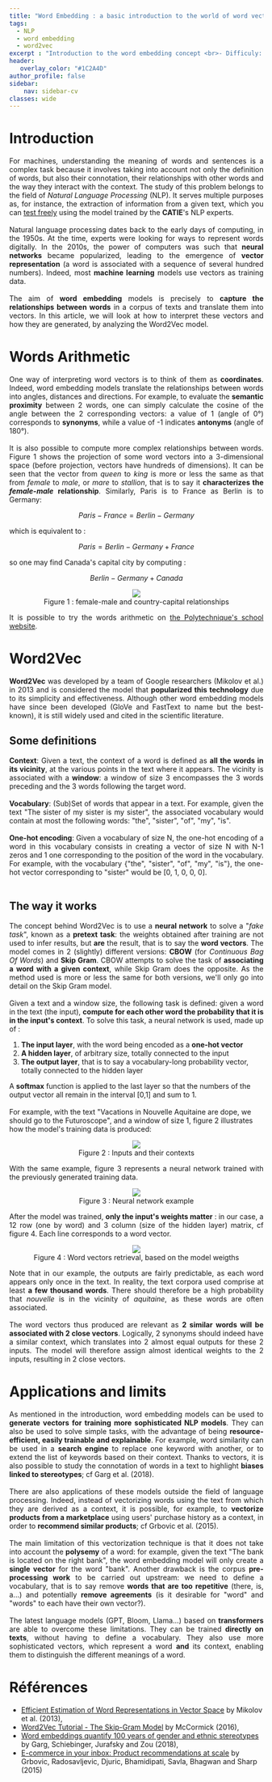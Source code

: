 ```yaml
---
title: "Word Embedding : a basic introduction to the world of word vectors"
tags:
  - NLP
  - word embedding
  - word2vec
excerpt : "Introduction to the word embedding concept <br>- Difficuly: beginner"
header:
   overlay_color: "#1C2A4D"
author_profile: false
sidebar:
    nav: sidebar-cv
classes: wide
---
```


<script type="text/javascript" async src="https://cdn.mathjax.org/mathjax/latest/MathJax.js?config=TeX-MML-AM_CHTML"> </script> 

<!--            Cheat Sheet
paragraphe    <p style="text-align:justify;"></p>
gras          <b>reconnaissance faciale</b>
italique      <i>deep learning</i>
saut de ligne <br><br>
lien externe  <a href="https://example.com">example</a>
-->

<!--
TODO : gras, italique, etc.
-->

# Introduction

<p style="text-align:justify;">
For machines, understanding the meaning of words and sentences is a complex task because it involves taking into account not only the definition of words, but also their connotation, their relationships with other words and the way they interact with the context. The study of this problem belongs to the field of <i>Natural Language Processing</i> (NLP). It serves multiple purposes as, for instance, the extraction of information from a given text, which you can <a href="https://huggingface.co/spaces/CATIE-AQ/Qamembert">test freely</a> using the model trained by the <b>CATIE</b>'s NLP experts.
<br><br>
Natural language processing dates back to the early days of computing, in the 1950s. At the time, experts were looking for ways to represent words digitally. In the 2010s, the power of computers was such that <b>neural networks</b> became popularized, leading to the emergence of <b>vector representation</b> (a word is associated with a sequence of several hundred numbers). Indeed, most <b>machine learning</b> models use vectors as training data.
<br><br>
The aim of <b>word embedding</b> models is precisely to <b>capture the relationships between words</b> in a corpus of texts and translate them into vectors. In this article, we will look at how to interpret these vectors and how they are generated, by analyzing the Word2Vec model.
</p>

# Words Arithmetic

<p style="text-align:justify;">
One way of interpreting word vectors is to think of them as <b>coordinates</b>. Indeed, word embedding models translate the relationships between words into angles, distances and directions. For example, to evaluate the <b>semantic proximity</b> between 2 words, one can simply calculate the cosine of the angle between the 2 corresponding vectors: a value of 1 (angle of 0°) corresponds to <b>synonyms</b>, while a value of -1 indicates <b>antonyms</b> (angle of 180°).
<br><br>
It is also possible to compute more complex relationships between words. Figure 1 shows the projection of some word vectors into a 3-dimensional space (before projection, vectors have hundreds of dimensions). It can be seen that the vector from <i>queen</i> to <i>king</i> is more or less the same as that from <i>female</i> to <i>male</i>, or <i>mare</i> to <i>stallion</i>, that is to say it <b>characterizes the <i>female-male</i> relationship</b>. Similarly, Paris is to France as Berlin is to Germany:
</p>

$$
Paris - France = Berlin - Germany
$$

which is equivalent to :

$$
Paris = Berlin - Germany + France
$$

so one may find Canada's capital city by computing :

$$
Berlin - Germany + Canada
$$

<center>
  <figure class="image">
    <img src="https://github.com/catie-aq/blog-vaniila/raw/article/word-embedding/assets/images/Word_embedding/vectors.png">
    <figcaption>
    Figure 1 : female-male and country-capital relationships
    </figcaption>
  </figure>
</center>

<p style="text-align:justify;">
It is possible to try the words arithmetic on <a href="http://nlp.polytechnique.fr/word2vec">the Polytechnique's school website</a>.
</p>
<!-- TODO: own HF space -->

# Word2Vec

<p style="text-align:justify;">
<b>Word2Vec</b> was developed by a team of Google researchers (Mikolov et al.) in 2013 and is considered the model that <b>popularized this technology</b> due to its simplicity and effectiveness. Although other word embedding models have since been developed (GloVe and FastText to name but the best-known), it is still widely used and cited in the scientific literature.
</p>

## Some definitions

<p style="text-align:justify;">
<b>Context</b>: Given a text, the context of a word is defined as <b>all the words in its vicinity</b>, at the various points in the text where it appears. The vicinity is associated with a <b>window</b>: a window of size 3 encompasses the 3 words preceding and the 3 words following the target word.
<br><br>
<b>Vocabulary</b>: (Sub)Set of words that appear in a text. For example, given the text "The sister of my sister is my sister", the associated vocabulary would contain at most the following words: "the", "sister", "of", "my", "is".
<br><br>
<b>One-hot encoding</b>: Given a vocabulary of size N, the one-hot encoding of a word in this vocabulary consists in creating a vector of size N with N-1 zeros and 1 one corresponding to the position of the word in the vocabulary. For example, with the vocabulary {"the", "sister", "of", "my", "is"}, the one-hot vector corresponding to "sister" would be [0, 1, 0, 0, 0].
<br><br>

## The way it works

<p style="text-align:justify;">
The concept behind Word2Vec is to use a <b>neural network</b> to solve a "<i>fake task</i>", known as a <b>pretext task</b>: the weights obtained after training are not used to infer results, but <b>are</b> the result, that is to say the <b>word vectors</b>. The model comes in 2 (slightly) different versions: <b>CBOW</b> (for <i>Continuous Bag Of Words</i>) and <b>Skip Gram</b>. CBOW attempts to solve the task of <b>associating a word with a given context</b>, while Skip Gram does the opposite. As the method used is more or less the same for both versions, we'll only go into detail on the Skip Gram model.
<br><br>
Given a text and a window size, the following task is defined: given a word in the text (the input), <b>compute for each other word the probability that it is in the input's context</b>. To solve this task, a neural network is used, made up of :
<ol>
    <li><b>The input layer</b>, with the word being encoded as a <b>one-hot vector</b></li>
    <li><b>A hidden layer</b>, of arbitrary size, totally connected to the input</li>
    <li><b>The output layer</b>, that is to say a vocabulary-long probability vector, totally connected to the hidden layer</li>
</ol>
A <b>softmax</b> function is applied to the last layer so that the numbers of the output vector all remain in the interval [0,1] and sum to 1.
<br><br>
For example, with the text "Vacations in Nouvelle Aquitaine are dope, we should go to the Futuroscope", and a window of size 1, figure 2 illustrates how the model's training data is produced:
</p>

<center>
  <figure class="image">
    <img src="https://github.com/catie-aq/blog-vaniila/raw/article/word-embedding/assets/images/Word_embedding/window.svg">
    <figcaption>
    Figure 2 : Inputs and their contexts
    </figcaption>
  </figure>
</center>

<p style="text-align:justify;">
With the same example, figure 3 represents a neural network trained with the previously generated training data.
</p>

<center>
  <figure class="image">
    <img src="https://github.com/catie-aq/blog-vaniila/raw/article/word-embedding/assets/images/Word_embedding/network.svg">
    <figcaption>
    Figure 3 : Neural network example
    </figcaption>
  </figure>
</center>

<p style="text-align:justify;">
After the model was trained, <b>only the input's weights matter</b> : in our case, a 12 row (one by word) and 3 column (size of the hidden layer) matrix, cf figure 4. Each line corresponds to a word vector.
</p>

<center>
  <figure class="image">
    <img src="https://github.com/catie-aq/blog-vaniila/raw/article/word-embedding/assets/images/Word_embedding/matrix.svg">
    <figcaption>
    Figure 4 : Word vectors retrieval, based on the model weigths
    </figcaption>
  </figure>
</center>

<p style="text-align:justify;">
Note that in our example, the outputs are fairly predictable, as each word appears only once in the text. In reality, the text corpora used comprise at least <b>a few thousand words</b>. There should therefore be a high probability that <i>nouvelle</i> is in the vicinity of <i>aquitaine</i>, as these words are often associated.
<br><br>
The word vectors thus produced are relevant as <b>2 similar words will be associated with 2 close vectors</b>. Logically, 2 synonyms should indeed have a similar context, which translates into 2 almost equal outputs for these 2 inputs. The model will therefore assign almost identical weights to the 2 inputs, resulting in 2 close vectors.
</p>

# Applications and limits

<p style="text-align:justify;">
As mentioned in the introduction, word embedding models can be used to <b>generate vectors for training more sophisticated NLP models</b>. They can also be used to solve simple tasks, with the advantage of being <b>resource-efficient, easily trainable and explainable</b>. For example, word similarity can be used in a <b>search engine</b> to replace one keyword with another, or to extend the list of keywords based on their context. Thanks to vectors, it is also possible to study the connotation of words in a text to highlight <b>biases linked to stereotypes</b>; cf Garg et al. (2018).
<br><br>
There are also applications of these models outside the field of language processing. Indeed, instead of vectorizing words using the text from which they are derived as a context, it is possible, for example, to <b>vectorize products from a marketplace</b> using users' purchase history as a context, in order to <b>recommend similar products</b>; cf Grbovic et al. (2015).
<br><br>
The main limitation of this vectorization technique is that it does not take into account the <b>polysemy</b> of a word: for example, given the text "The bank is located on the right bank", the word embedding model will only create a <b>single vector</b> for the word "bank". Another drawback is the corpus <b>pre-processing work</b> to be carried out upstream: we need to define a vocabulary, that is to say remove <b>words that are too repetitive</b> (there, is, a...) and potentially <b>remove agreements</b> (is it desirable for "word" and "words" to each have their own vector?).
<br><br>
The latest language models (GPT, Bloom, Llama...) based on <b>transformers</b> are able to overcome these limitations. They can be trained <b>directly on texts</b>, without having to define a vocabulary. They also use more sophisticated vectors, which represent a word <b>and</b> its context, enabling them to distinguish the different meanings of a word.
</p>

# Références
<ul>
  <li><a href="https://arxiv.org/abs/1301.3781">Efficient Estimation of Word Representations in Vector Space</a> by Mikolov et al. (2013),</li>
  <li><a href="http://mccormickml.com/2016/04/19/word2vec-tutorial-the-skip-gram-model/">Word2Vec Tutorial - The Skip-Gram Model</a> by McCormick (2016),</li>
  <li><a href="https://doi.org/10.1073/pnas.1720347115">Word embeddings quantify 100 years of gender and ethnic stereotypes</a> by Garg, Schiebinger, Jurafsky and Zou (2018),</li>
  <li><a href="https://arxiv.org/abs/1601.01356">E-commerce in your inbox:
  Product recommendations at scale</a> by Grbovic, Radosavljevic, Djuric, Bhamidipati, Savla, Bhagwan and Sharp (2015)</li>
</ul>